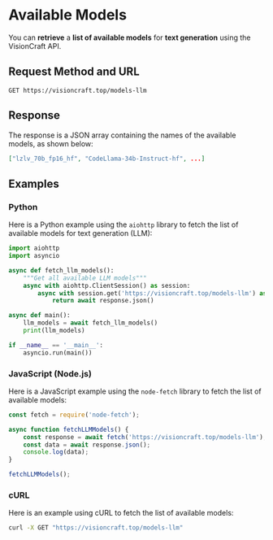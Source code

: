 # Available Models

You can **retrieve** a **list of available models** for **text generation** using the VisionCraft API.

## Request Method and URL

```
GET https://visioncraft.top/models-llm
```

## Response

The response is a JSON array containing the names of the available models, as shown below:

```json
["lzlv_70b_fp16_hf", "CodeLlama-34b-Instruct-hf", ...]
```

## Examples

### Python

Here is a Python example using the `aiohttp` library to fetch the list of available models for text generation (LLM):

```python
import aiohttp
import asyncio

async def fetch_llm_models():
    """Get all available LLM models"""
    async with aiohttp.ClientSession() as session:
        async with session.get('https://visioncraft.top/models-llm') as response:
            return await response.json()

async def main():
    llm_models = await fetch_llm_models()
    print(llm_models)

if __name__ == '__main__':
    asyncio.run(main())
```

### JavaScript (Node.js)

Here is a JavaScript example using the `node-fetch` library to fetch the list of available models:

```javascript
const fetch = require('node-fetch');

async function fetchLLMModels() {
    const response = await fetch('https://visioncraft.top/models-llm');
    const data = await response.json();
    console.log(data);
}

fetchLLMModels();
```

### cURL

Here is an example using cURL to fetch the list of available models:

```sh
curl -X GET "https://visioncraft.top/models-llm"
```